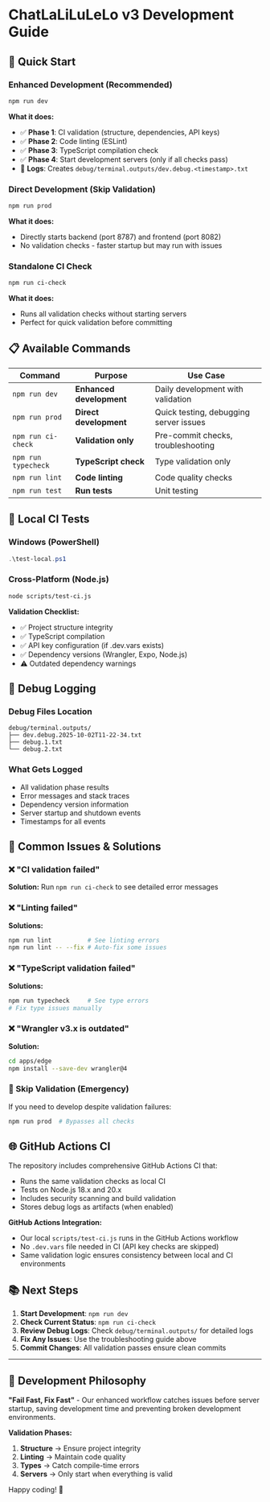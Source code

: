 # ChatLaLiLuLeLo v3 Development Guide

## 🚀 Quick Start

### Enhanced Development (Recommended)
```bash
npm run dev
```
**What it does:**
- ✅ **Phase 1**: CI validation (structure, dependencies, API keys)
- ✅ **Phase 2**: Code linting (ESLint)
- ✅ **Phase 3**: TypeScript compilation check  
- ✅ **Phase 4**: Start development servers (only if all checks pass)
- 📝 **Logs**: Creates `debug/terminal.outputs/dev.debug.<timestamp>.txt`

### Direct Development (Skip Validation)
```bash
npm run prod
```
**What it does:**
- Directly starts backend (port 8787) and frontend (port 8082)
- No validation checks - faster startup but may run with issues

### Standalone CI Check
```bash
npm run ci-check
```
**What it does:**
- Runs all validation checks without starting servers
- Perfect for quick validation before committing

## 📋 Available Commands

| Command | Purpose | Use Case |
|---------|---------|----------|
| `npm run dev` | **Enhanced development** | Daily development with validation |
| `npm run prod` | **Direct development** | Quick testing, debugging server issues |
| `npm run ci-check` | **Validation only** | Pre-commit checks, troubleshooting |
| `npm run typecheck` | **TypeScript check** | Type validation only |
| `npm run lint` | **Code linting** | Code quality checks |
| `npm run test` | **Run tests** | Unit testing |

## 🔧 Local CI Tests

### Windows (PowerShell)
```powershell
.\test-local.ps1
```

### Cross-Platform (Node.js)
```bash
node scripts/test-ci.js
```

**Validation Checklist:**
- ✅ Project structure integrity
- ✅ TypeScript compilation
- ✅ API key configuration (if .dev.vars exists)
- ✅ Dependency versions (Wrangler, Expo, Node.js)
- ⚠️ Outdated dependency warnings

## 🐛 Debug Logging

### Debug Files Location
```
debug/terminal.outputs/
├── dev.debug.2025-10-02T11-22-34.txt
├── debug.1.txt  
└── debug.2.txt
```

### What Gets Logged
- All validation phase results
- Error messages and stack traces
- Dependency version information  
- Server startup and shutdown events
- Timestamps for all events

## 🚨 Common Issues & Solutions

### ❌ "CI validation failed"
**Solution:** Run `npm run ci-check` to see detailed error messages

### ❌ "Linting failed"
**Solutions:**
```bash
npm run lint          # See linting errors
npm run lint -- --fix # Auto-fix some issues
```

### ❌ "TypeScript validation failed"
**Solutions:**
```bash
npm run typecheck     # See type errors
# Fix type issues manually
```

### ❌ "Wrangler v3.x is outdated"
**Solution:**
```bash
cd apps/edge
npm install --save-dev wrangler@4
```

### 🔧 Skip Validation (Emergency)
If you need to develop despite validation failures:
```bash
npm run prod  # Bypasses all checks
```

## 🌐 GitHub Actions CI

The repository includes comprehensive GitHub Actions CI that:
- Runs the same validation checks as local CI
- Tests on Node.js 18.x and 20.x
- Includes security scanning and build validation
- Stores debug logs as artifacts (when enabled)

**GitHub Actions Integration:**
- Our local `scripts/test-ci.js` runs in the GitHub Actions workflow
- No `.dev.vars` file needed in CI (API key checks are skipped)
- Same validation logic ensures consistency between local and CI environments

## 📚 Next Steps

1. **Start Development**: `npm run dev`
2. **Check Current Status**: `npm run ci-check`  
3. **Review Debug Logs**: Check `debug/terminal.outputs/` for detailed logs
4. **Fix Any Issues**: Use the troubleshooting guide above
5. **Commit Changes**: All validation passes ensure clean commits

---

## 🎯 Development Philosophy

**"Fail Fast, Fix Fast"** - Our enhanced workflow catches issues before server startup, saving development time and preventing broken development environments.

**Validation Phases:**
1. **Structure** → Ensure project integrity  
2. **Linting** → Maintain code quality
3. **Types** → Catch compile-time errors
4. **Servers** → Only start when everything is valid

Happy coding! 🚀
